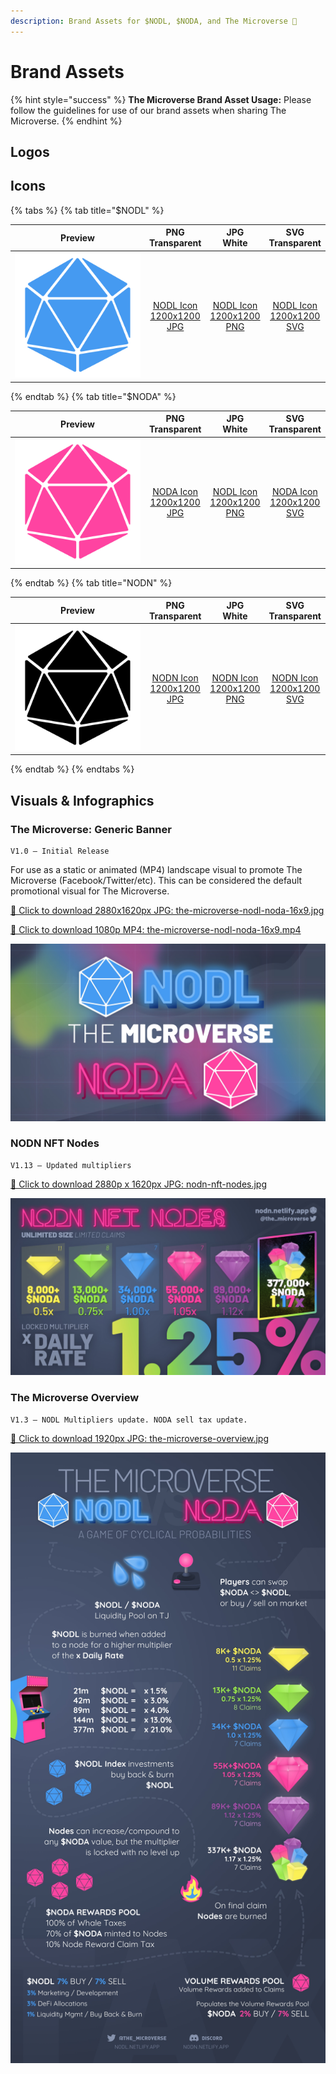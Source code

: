 ```yaml
---
description: Brand Assets for $NODL, $NODA, and The Microverse 🎨
---
```


# Brand Assets

{% hint style="success" %}
**The Microverse Brand Asset Usage:** Please follow the guidelines for use of our brand assets when sharing The Microverse.
{% endhint %}

## Logos

## Icons
{% tabs %} 
{% tab title="$NODL" %}

Preview | PNG<br>Transparent | JPG<br>White | SVG<br>Transparent 
| :---: | :---: | :---: | :---:
![Blue ten sided 2d geometric shape.](../.gitbook/assets/nodl-icon.png) | [NODL Icon<br>1200x1200<br>JPG](../.gitbook/assets/nodl-icon.jpg) | [NODL Icon<br>1200x1200<br>PNG](../.gitbook/assets/nodl-icon.png) | [NODL Icon <br>1200x1200<br>SVG](../.gitbook/assets/nodl-icon.svg)

{% endtab %}
{% tab title="$NODA" %}


Preview | PNG<br>Transparent | JPG<br>White | SVG<br>Transparent 
| :---: | :---: | :---: | :---:
![Pink ten sided 2d geometric shape.](../.gitbook/assets/noda-icon.png) | [NODA Icon<br>1200x1200<br>JPG](../.gitbook/assets/noda-icon.jpg) | [NODL Icon<br>1200x1200<br>PNG](../.gitbook/assets/noda-icon.png) | [NODA Icon <br>1200x1200<br>SVG](../.gitbook/assets/nodl-icon.svg)

{% endtab %}
{% tab title="NODN" %}

Preview | PNG<br>Transparent | JPG<br>White | SVG<br>Transparent 
| :---: | :---: | :---: | :---:
![Black ten sided 2d geometric shape.](../.gitbook/assets/nodn-icon.png) | [NODN Icon<br>1200x1200<br>JPG](../.gitbook/assets/nodn-icon.jpg) | [NODN Icon<br>1200x1200<br>PNG](../.gitbook/assets/nodn-icon.png) | [NODN Icon <br>1200x1200<br>SVG](../.gitbook/assets/nodn-icon.svg)

{% endtab %}
{% endtabs %}

## Visuals & Infographics

### The Microverse: Generic Banner
```
V1.0 — Initial Release
```

For use as a static or animated (MP4) landscape visual to promote The Microverse (Facebook/Twitter/etc). This can be considered the default promotional visual for The Microverse.

[🔻 Click to download 2880x1620px JPG: the-microverse-nodl-noda-16x9.jpg](https://github.com/Nodinverse/NODLvsNODA/blob/d472bfaf906df81087b762f0987357df34edcc0a/.gitbook/assets/the-microverse-nodl-noda-16x9.jpg?raw=true "Click to download directly")

[🔻 Click to download 1080p MP4: the-microverse-nodl-noda-16x9.mp4](https://github.com/Nodinverse/NODLvsNODA/blob/d472bfaf906df81087b762f0987357df34edcc0a/.gitbook/assets/the-microverse-nodl-noda-16x9.mp4?raw=true "Click to download directly")

![NODA vs NODL: The Microverse with NODA in bright pink neon, and NODL in bright blue neon, all on a dark background with bright rainbow coloured clouds floating over a gridded map.](../.gitbook/assets/the-microverse-nodl-noda-16x9.jpg)

### NODN NFT Nodes
```
V1.13 — Updated multipliers
```

[🔻 Click to download 2880p x 1620px JPG: nodn-nft-nodes.jpg](https://github.com/Nodinverse/NODLvsNODA/blob/f60e50864aca3de5caf312cdec9d84389cfc781d/.gitbook/assets/nodn-nft-nodes.jpg?raw=true "Click to download directly")

![NODA vs NODL: The Microverse with NODA in bright pink neon, and NODL in bright blue neon, all on a dark background with bright rainbow coloured clouds floating over a gridded map.](../.gitbook/assets/nodn-nft-nodes.jpg)

### The Microverse Overview
```
V1.3 — NODL Multipliers update. NODA sell tax update.
```

[🔻 Click to download 1920px JPG: the-microverse-overview.jpg](https://github.com/Nodinverse/NODLvsNODA/blob/f60e50864aca3de5caf312cdec9d84389cfc781d/.gitbook/assets/the-microverse-overview.jpg?raw=true "Click to download directly")

![](../.gitbook/assets/the-microverse-overview.jpg)
